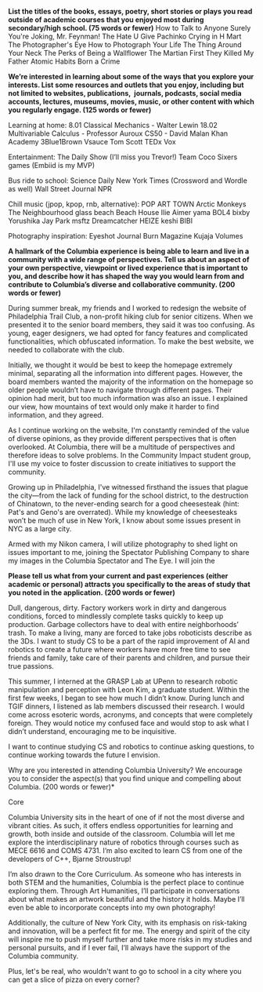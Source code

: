 **List the titles of the books, essays, poetry, short stories or plays you read outside of academic courses that you enjoyed most during secondary/high school. (75 words or fewer)**
How to Talk to Anyone
Surely You're Joking, Mr. Feynman!
The Hate U Give
Pachinko
Crying in H Mart
The Photographer's Eye
How to Photograph Your Life
The Thing Around Your Neck
The Perks of Being a Wallflower
The Martian
First They Killed My Father
Atomic Habits 
Born a Crime

**We’re interested in learning about some of the ways that you explore your interests. List some resources and outlets that you enjoy, including but not limited to websites, publications,  journals, podcasts, social media accounts, lectures, museums, movies, music, or other content with which you regularly engage. (125 words or fewer)**

Learning at home:
8.01 Classical Mechanics - Walter Lewin
18.02 Multivariable Calculus - Professor Auroux
CS50 - David Malan
Khan Academy
3Blue1Brown
Vsauce
Tom Scott
TEDx
Vox

Entertainment:
The Daily Show (I’ll miss you Trevor!)
Team Coco
Sixers games (Embiid is my MVP)

Bus ride to school:
Science Daily
New York Times (Crossword and Wordle as well)
Wall Street Journal
NPR

Chill music (jpop, kpop, rnb, alternative):
POP ART TOWN
Arctic Monkeys
The Neighbourhood
glass beach
Beach House
Ilie
Aimer
yama
BOL4
bixby
Yorushika
Jay Park
msftz
Dreamcatcher
HEIZE
keshi
BIBI

Photography inspiration:
Eyeshot Journal
Burn Magazine
Kujaja Volumes



**A hallmark of the Columbia experience is being able to learn and live in a community with a wide range of perspectives. Tell us about an aspect of your own perspective, viewpoint or lived experience that is important to you, and describe how it has shaped the way you would learn from and contribute to Columbia’s diverse and collaborative community. (200 words or fewer)**

During summer break, my friends and I worked to redesign the website of Philadelphia Trail Club, a non-profit hiking club for senior citizens. When we presented it to the senior board members, they said it was too confusing. As young, eager designers, we had opted for fancy features and complicated functionalities, which obfuscated information. To make the best website, we needed to collaborate with the club. 

Initially, we thought it would be best to keep the homepage extremely minimal, separating all the information into different pages. However, the board members wanted the majority of the information on the homepage so older people wouldn’t have to navigate through different pages. Their opinion had merit, but too much information was also an issue. I explained our view, how mountains of text would only make it harder to find information, and they agreed. 

As I continue working on the website, I'm constantly reminded of the value of diverse opinions, as they provide different perspectives that is often overlooked. At Columbia, there will be a multitude of perspectives and therefore ideas to solve problems. In the Community Impact student group, I'll use my voice to foster discussion to create initiatives to support the community.


Growing up in Philadelphia, I've witnessed firsthand the issues that plague the city—from the lack of funding for the school district, to the destruction of Chinatown, to the never-ending search for a good cheesesteak (hint: Pat's and Geno's are overrated). While my knowledge of cheesesteaks won’t be much of use in New York, I know about some issues present in NYC as a large city. 

Armed with my Nikon camera, I will utilize photography to shed light on issues important to me, joining the Spectator Publishing Company to share my images in the Columbia Spectator and The Eye. I will join the 

**Please tell us what from your current and past experiences (either academic or personal) attracts you specifically to the areas of study that you noted in the application. (200 words or fewer)**


Dull, dangerous, dirty. Factory workers work in dirty and dangerous conditions, forced to mindlessly complete tasks quickly to keep up production. Garbage collectors have to deal with entire neighborhoods’ trash. To make a living, many are forced to take jobs roboticists describe as the 3Ds. I want to study CS to be a part of the rapid improvement of AI and robotics to create a future where workers have more free time to see friends and family, take care of their parents and children, and pursue their true passions.

This summer, I interned at the GRASP Lab at UPenn to research robotic manipulation and perception with Leon Kim, a graduate student. Within the first few weeks, I began to see how much I didn’t know. During lunch and TGIF dinners, I listened as lab members discussed their research. I would come across esoteric words, acronyms, and concepts that were completely foreign. They would notice my confused face and would stop to ask what I didn’t understand, encouraging me to be inquisitive. 

I want to continue studying CS and robotics to continue asking questions, to continue working towards the future I envision.

Why are you interested in attending Columbia University? We encourage you to consider the aspect(s) that you find unique and compelling about Columbia. (200 words or fewer)*

Core 


Columbia University sits in the heart of one of if not the most diverse and vibrant cities. As such, it offers endless opportunities for learning and growth, both inside and outside of the classroom. Columbia will let me explore the interdisciplinary nature of robotics through courses such as MECE 6616 and COMS 4731. I’m also excited to learn CS from one of the developers of C++, Bjarne Stroustrup!

I’m also drawn to the Core Curriculum. As someone who has interests in both STEM and the humanities, Columbia is the perfect place to continue exploring them. Through Art Humanities, I’ll participate in conversations about what makes an artwork beautiful and the history it holds. Maybe I’ll even be able to incorporate concepts into my own photography! 

Additionally, the culture of New York City, with its emphasis on risk-taking and innovation, will be a perfect fit for me. The energy and spirit of the city will inspire me to push myself further and take more risks in my studies and personal pursuits, and if I ever fail, I’ll always have the support of the Columbia community.

Plus, let's be real, who wouldn't want to go to school in a city where you can get a slice of pizza on every corner?
